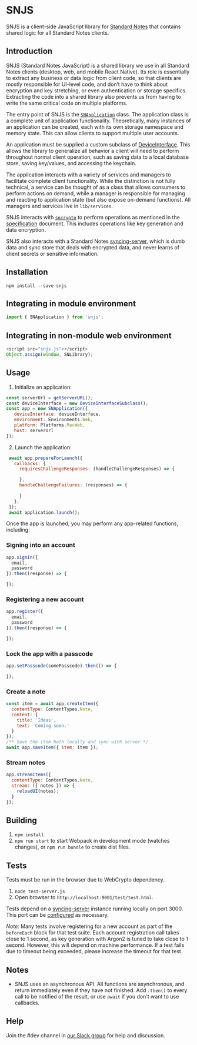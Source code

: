 # SNJS

SNJS is a client-side JavaScript library for [Standard Notes](https://standardnotes.org) that contains shared logic for all Standard Notes clients.

## Introduction

SNJS (Standard Notes JavaScript) is a shared library we use in all Standard Notes clients (desktop, web, and mobile React Native). Its role is essentially to extract any business or data logic from client code, so that clients are mostly responsible for UI-level code, and don’t have to think about encryption and key stretching, or even authentication or storage specifics. Extracting the code into a shared library also prevents us from having to write the same critical code on multiple platforms.

The entry point of SNJS is the [`SNApplication`](https://github.com/standardnotes/snjs/blob/004/lib/application.js) class. The application class is a complete unit of application functionality. Theoretically, many instances of an application can be created, each with its own storage namespace and memory state. This can allow clients to support multiple user accounts.

An application must be supplied a custom subclass of [DeviceInterface](https://github.com/standardnotes/snjs/blob/004/lib/device_interface.js). This allows the library to generalize all behavior a client will need to perform throughout normal client operation, such as saving data to a local database store, saving key/values, and accessing the keychain.

The application interacts with a variety of services and managers to facilitate complete client functionality. While the distinction is not fully technical, a service can be thought of as a class that allows consumers to perform actions on demand, while a manager is responsible for managing and reacting to application state (but also expose on-demand functions). All managers and services live in `lib/services`.

SNJS interacts with [`sncrypto`](https://github.com/standardnotes/sncrypto/tree/004) to perform operations as mentioned in the [specification](https://github.com/standardnotes/snjs/blob/004/specification.md) document. This includes operations like key generation and data encryption.

SNJS also interacts with a Standard Notes [syncing-server](https://github.com/standardnotes/syncing-server), which is dumb data and sync store that deals with encrypted data, and never learns of client secrets or sensitive information.

## Installation

`npm install --save snjs`

## Integrating in module environment

```javascript
import { SNApplication } from 'snjs';
```

## Integrating in non-module web environment

```javascript
<script src="snjs.js"></script>
Object.assign(window, SNLibrary);
```

## Usage

1. Initialize an application:

```javascript
const serverUrl = getServerURL();
const deviceInterface = new DeviceInterfaceSubclass();
const app = new SNApplication({
   deviceInterface: deviceInterface,
   environment: Environments.Web,
   platform: Platforms.MacWeb,
   host: serverUrl
});
```

2. Launch the application:

```javascript
 await app.prepareForLaunch({
   callbacks: {
     requiresChallengeResponses: (handleChallengeResponses) => {

     },
     handleChallengeFailures: (responses) => {
       
     }
   },
 });
 await application.launch();
```

Once the app is launched, you may perform any app-related functions, including:

### Signing into an account

```javascript
app.signIn({
  email, 
  password
}).then((response) => {

});
```

### Registering a new account

```javascript
app.register({
  email, 
  password
}).then((response) => {

});
```

### Lock the app with a passcode

```javascript
app.setPasscode(somePasscode).then(() => {

});
```

### Create a note

```javascript
const item = await app.createItem({
  contentType: ContentTypes.Note, 
  content: {
    title: 'Ideas',
    text: 'Coming soon.'
  }
});
/** Save the item both locally and sync with server */
await app.saveItem({ item: item });
```

### Stream notes

```javascript
app.streamItems({
  contentType: ContentTypes.Note, 
  stream: ({ notes }) => {
    reloadUI(notes);
  }
});
```

## Building

1. `npm install`
2. `npm run start` to start Webpack in development mode (watches changes), or `npm run bundle` to create dist files.

## Tests

Tests must be run in the browser due to WebCrypto dependency.

1. `node test-server.js`
2. Open browser to `http://localhost:9001/test/test.html`.

Tests depend on a [syncing-server](https://github.com/standardnotes/syncing-server) instance running locally on port 3000. This port can be [configured](https://github.com/standardnotes/snjs/blob/004/test/lib/factory.js#L247) as necessary.

_Note:_ Many tests involve registering for a new account as part of the `beforeEach` block for that test suite. Each account registration call takes close to 1 second, as key generation with Argon2 is tuned to take close to 1 second. However, this will depend on machine performance. If a test fails due to timeout being exceeded, please increase the timeout for that test.

## Notes
- SNJS uses an asynchronous API. All functions are asynchronous, and return immediately even if they have not finished. Add `.then()` to every call to be notified of the result, or use `await` if you don't want to use callbacks.

## Help
Join the #dev channel in [our Slack group](https://standardnotes.org/slack) for help and discussion.